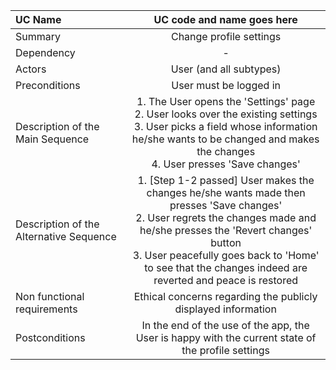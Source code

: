 | UC Name	  | UC code and name goes here |
| :---        |    :----:   |
| Summary      | Change profile settings     |
| Dependency   | -  |
| Actors   | User (and all subtypes)        |
| Preconditions   | User must be logged in  |
| Description of the Main Sequence   | 1.	The User opens the 'Settings' page <br>  2.	User looks over the existing settings <br> 3.	User picks a field whose information he/she wants to be changed and makes the changes <br> 4. User presses 'Save changes'       |
| Description of the Alternative Sequence   | 1.	[Step 1-2 passed] User makes the changes he/she wants made then presses 'Save changes'<br> 2. User regrets the changes made and he/she presses the 'Revert changes' button <br> 3.	User peacefully goes back to 'Home' to see that the changes indeed are reverted and peace is restored |
| Non functional requirements   |   Ethical concerns regarding the publicly displayed information  |
| Postconditions   |  In the end of the use of the app, the User is happy with the current state of the profile settings| 